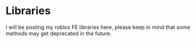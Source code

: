 # Libraries

I will be posting my roblox FE libraries here, please keep in mind that some methods may get deprecated in the future.
